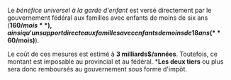Le _bénéfice universel à la garde d'enfant_ est versé directement par le gouvernement fédéral aux familles avec enfants de moins de six ans (**160$/mois**), ainsi qu'un support directe aux familles avec enfants de moins de 18 ans (**60$/mois)**).

Le coût de ces mesures est estimé à **3 milliards$/années**. Toutefois, ce montant est imposable au provincial et au fédéral. ***Les deux tiers** ou plus sera donc remboursés au gouvernement sous forme d'impôt.
